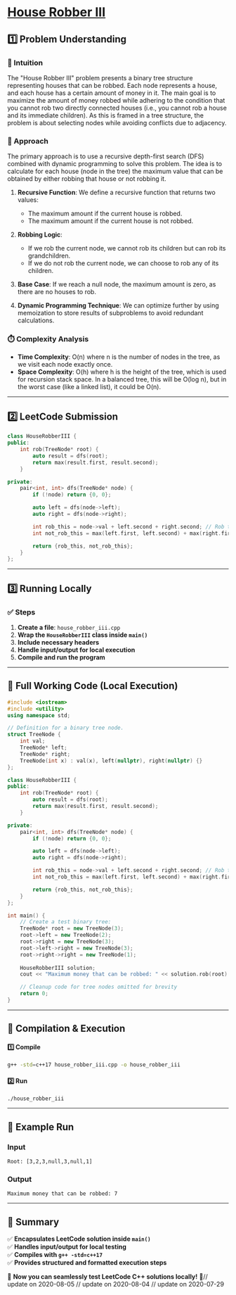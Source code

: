 # **[House Robber III](https://leetcode.com/problems/house-robber-iii/description/)**  

## **1️⃣ Problem Understanding**  
### **📌 Intuition**  
The "House Robber III" problem presents a binary tree structure representing houses that can be robbed. Each node represents a house, and each house has a certain amount of money in it. The main goal is to maximize the amount of money robbed while adhering to the condition that you cannot rob two directly connected houses (i.e., you cannot rob a house and its immediate children). As this is framed in a tree structure, the problem is about selecting nodes while avoiding conflicts due to adjacency.

### **🚀 Approach**  
The primary approach is to use a recursive depth-first search (DFS) combined with dynamic programming to solve this problem. The idea is to calculate for each house (node in the tree) the maximum value that can be obtained by either robbing that house or not robbing it.

1. **Recursive Function**: We define a recursive function that returns two values:
   - The maximum amount if the current house is robbed.
   - The maximum amount if the current house is not robbed.
  
2. **Robbing Logic**:
   - If we rob the current node, we cannot rob its children but can rob its grandchildren.
   - If we do not rob the current node, we can choose to rob any of its children.

3. **Base Case**: If we reach a null node, the maximum amount is zero, as there are no houses to rob.

4. **Dynamic Programming Technique**: We can optimize further by using memoization to store results of subproblems to avoid redundant calculations.

### **⏱️ Complexity Analysis**  
- **Time Complexity**: O(n) where n is the number of nodes in the tree, as we visit each node exactly once.  
- **Space Complexity**: O(h) where h is the height of the tree, which is used for recursion stack space. In a balanced tree, this will be O(log n), but in the worst case (like a linked list), it could be O(n).

---  

## **2️⃣ LeetCode Submission**  
```cpp
class HouseRobberIII {
public:
    int rob(TreeNode* root) {
        auto result = dfs(root);
        return max(result.first, result.second);
    }

private:
    pair<int, int> dfs(TreeNode* node) {
        if (!node) return {0, 0};

        auto left = dfs(node->left);
        auto right = dfs(node->right);

        int rob_this = node->val + left.second + right.second; // Rob this node
        int not_rob_this = max(left.first, left.second) + max(right.first, right.second); // Don't rob this node

        return {rob_this, not_rob_this};
    }
};
```  

---  

## **3️⃣ Running Locally**  
### **✅ Steps**  
1. **Create a file**: `house_robber_iii.cpp`  
2. **Wrap the `HouseRobberIII` class inside `main()`**  
3. **Include necessary headers**  
4. **Handle input/output for local execution**  
5. **Compile and run the program**  

---  

## **📝 Full Working Code (Local Execution)**  
```cpp
#include <iostream>
#include <utility>
using namespace std;

// Definition for a binary tree node.
struct TreeNode {
    int val;
    TreeNode* left;
    TreeNode* right;
    TreeNode(int x) : val(x), left(nullptr), right(nullptr) {}
};

class HouseRobberIII {
public:
    int rob(TreeNode* root) {
        auto result = dfs(root);
        return max(result.first, result.second);
    }

private:
    pair<int, int> dfs(TreeNode* node) {
        if (!node) return {0, 0};

        auto left = dfs(node->left);
        auto right = dfs(node->right);

        int rob_this = node->val + left.second + right.second; // Rob this node
        int not_rob_this = max(left.first, left.second) + max(right.first, right.second); // Don't rob this node

        return {rob_this, not_rob_this};
    }
};

int main() {
    // Create a test binary tree:
    TreeNode* root = new TreeNode(3);
    root->left = new TreeNode(2);
    root->right = new TreeNode(3);
    root->left->right = new TreeNode(3);
    root->right->right = new TreeNode(1);
    
    HouseRobberIII solution;
    cout << "Maximum money that can be robbed: " << solution.rob(root) << endl;

    // Cleanup code for tree nodes omitted for brevity
    return 0;
}
```  

---  

## **🔧 Compilation & Execution**  
#### **1️⃣ Compile**  
```bash
g++ -std=c++17 house_robber_iii.cpp -o house_robber_iii
```  

#### **2️⃣ Run**  
```bash
./house_robber_iii
```  

---  

## **🎯 Example Run**  
### **Input**  
```
Root: [3,2,3,null,3,null,1]
```  
### **Output**  
```
Maximum money that can be robbed: 7
```  

---  

## **📌 Summary**  
✅ **Encapsulates LeetCode solution inside `main()`**  
✅ **Handles input/output for local testing**  
✅ **Compiles with `g++ -std=c++17`**  
✅ **Provides structured and formatted execution steps**  

🚀 **Now you can seamlessly test LeetCode C++ solutions locally!** 🚀// update on 2020-08-05
// update on 2020-08-04
// update on 2020-07-29
